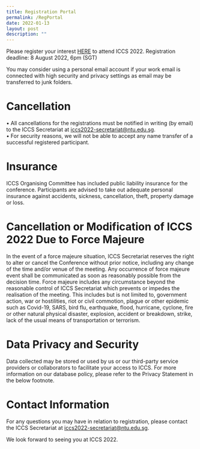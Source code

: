 ```yaml
---
title: Registration Portal
permalink: /RegPortal
date: 2022-01-13
layout: post
description: ""
---
```

Please register your interest [HERE](https://go.gov.sg/kmjzt5) to attend ICCS 2022.
Registration deadline: 8 August 2022, 6pm (SGT)  

You may consider using a personal email account if your work email is connected with high security and privacy settings as email may be transferred to junk folders. 

# Cancellation

• All cancellations for the registrations must be notified in writing (by email) to the ICCS Secretariat at iccs2022-secretariat@ntu.edu.sg.  
• For security reasons, we will not be able to accept any name transfer of a successful registered participant.

# Insurance

ICCS Organising Committee has included public liability insurance for the conference.  Participants are advised to take out adequate personal insurance against accidents, sickness, cancellation, theft, property damage or loss.

# Cancellation or Modification of ICCS 2022 Due to Force Majeure

In the event of a force majeure situation, ICCS Secretariat reserves the right to alter or cancel the Conference without prior notice, including any change of the time and/or venue of the meeting. Any occurrence of force majeure event shall be communicated as soon as reasonably possible from the decision time. Force majeure includes any circumstance beyond the reasonable control of ICCS Secretariat which prevents or impedes the realisation of the meeting. This includes but is not limited to, government action, war or hostilities, riot or civil commotion, plague or other epidemic such as Covid-19, SARS, bird flu, earthquake, flood, hurricane, cyclone, fire or other natural physical disaster, explosion, accident or breakdown, strike, lack of the usual means of transportation or terrorism.

# Data Privacy and Security

Data collected may be stored or used by us or our third-party service providers or collaborators to facilitate your access to ICCS. For more information on our database policy, please refer to the Privacy Statement in the below footnote.

# Contact Information

For any questions you may have in relation to registration, please contact the ICCS Secretariat at iccs2022-secretariat@ntu.edu.sg.

We look forward to seeing you at ICCS 2022.